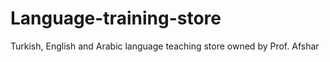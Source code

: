 # Language-training-store
Turkish, English and Arabic language teaching store owned by Prof. Afshar

